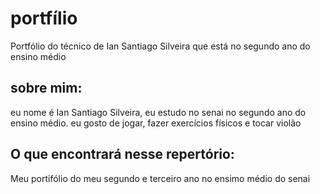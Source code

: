 # portfílio
Portfólio do técnico de Ian Santiago Silveira que está no segundo ano do ensino médio
## sobre mim:
eu nome é Ian Santiago Silveira, eu estudo no senai no segundo ano do ensino médio. eu gosto de jogar, fazer exercícios físicos e tocar violão 
## O que encontrará nesse repertório:
Meu portifólio do meu segundo e terceiro ano no ensimo médio do senai
